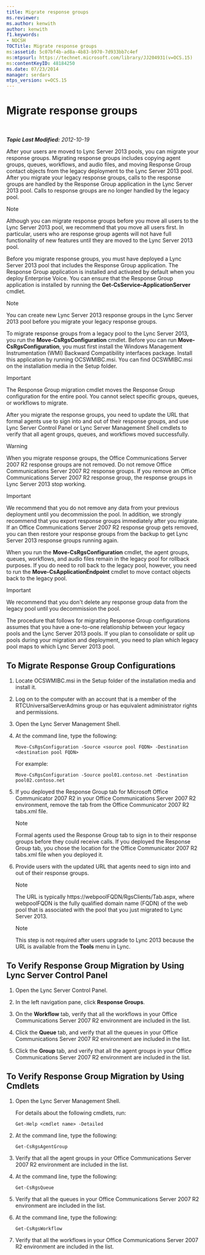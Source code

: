 ```yaml
---
title: Migrate response groups
ms.reviewer: 
ms.author: kenwith
author: kenwith
f1.keywords:
- NOCSH
TOCTitle: Migrate response groups
ms:assetid: 5c07bf4b-ad8a-4b83-b970-7d933bb7c4ef
ms:mtpsurl: https://technet.microsoft.com/library/JJ204931(v=OCS.15)
ms:contentKeyID: 48184250
ms.date: 07/23/2014
manager: serdars
mtps_version: v=OCS.15
---
```


<div data-xmlns="http://www.w3.org/1999/xhtml">

<div class="topic" data-xmlns="http://www.w3.org/1999/xhtml" data-msxsl="urn:schemas-microsoft-com:xslt" data-cs="http://msdn.microsoft.com/en-us/">

<div data-asp="http://msdn2.microsoft.com/asp">

# Migrate response groups

</div>

<div id="mainSection">

<div id="mainBody">

<span> </span>

_**Topic Last Modified:** 2012-10-19_

After your users are moved to Lync Server 2013 pools, you can migrate your response groups. Migrating response groups includes copying agent groups, queues, workflows, and audio files, and moving Response Group contact objects from the legacy deployment to the Lync Server 2013 pool. After you migrate your legacy response groups, calls to the response groups are handled by the Response Group application in the Lync Server 2013 pool. Calls to response groups are no longer handled by the legacy pool.

<div>


> [!NOTE]  
> Although you can migrate response groups before you move all users to the Lync Server 2013 pool, we recommend that you move all users first. In particular, users who are response group agents will not have full functionality of new features until they are moved to the Lync Server 2013 pool.



</div>

Before you migrate response groups, you must have deployed a Lync Server 2013 pool that includes the Response Group application. The Response Group application is installed and activated by default when you deploy Enterprise Voice. You can ensure that the Response Group application is installed by running the **Get-CsService–ApplicationServer** cmdlet.

<div>


> [!NOTE]  
> You can create new Lync Server 2013 response groups in the Lync Server 2013 pool before you migrate your legacy response groups.



</div>

To migrate response groups from a legacy pool to the Lync Server 2013, you run the **Move-CsRgsConfiguration** cmdlet. Before you can run **Move-CsRgsConfiguration**, you must first install the Windows Management Instrumentation (WMI) Backward Compatibility interfaces package. Install this application by running OCSWMIBC.msi. You can find OCSWMIBC.msi on the installation media in the Setup folder.

<div>


> [!IMPORTANT]  
> The Response Group migration cmdlet moves the Response Group configuration for the entire pool. You cannot select specific groups, queues, or workflows to migrate.



</div>

After you migrate the response groups, you need to update the URL that formal agents use to sign into and out of their response groups, and use Lync Server Control Panel or Lync Server Management Shell cmdlets to verify that all agent groups, queues, and workflows moved successfully.

<div>


> [!WARNING]  
> When you migrate response groups, the Office Communications Server 2007 R2 response groups are not removed. Do not remove Office Communications Server 2007 R2 response groups. If you remove an Office Communications Server 2007 R2 response group, the response groups in Lync Server 2013 stop working.



</div>

<div>


> [!IMPORTANT]  
> We recommend that you do not remove any data from your previous deployment until you decommission the pool. In addition, we strongly recommend that you export response groups immediately after you migrate. If an Office Communications Server 2007 R2 response group gets removed, you can then restore your response groups from the backup to get Lync Server 2013 response groups running again.



</div>

When you run the **Move-CsRgsConfiguration** cmdlet, the agent groups, queues, workflows, and audio files remain in the legacy pool for rollback purposes. If you do need to roll back to the legacy pool, however, you need to run the **Move-CsApplicationEndpoint** cmdlet to move contact objects back to the legacy pool.

<div>


> [!IMPORTANT]  
> We recommend that you don't delete any response group data from the legacy pool until you decommission the pool.



</div>

The procedure that follows for migrating Response Group configurations assumes that you have a one-to-one relationship between your legacy pools and the Lync Server 2013 pools. If you plan to consolidate or split up pools during your migration and deployment, you need to plan which legacy pool maps to which Lync Server 2013 pool.

<div>

## To Migrate Response Group Configurations

1.  Locate OCSWMIBC.msi in the Setup folder of the installation media and install it.

2.  Log on to the computer with an account that is a member of the RTCUniversalServerAdmins group or has equivalent administrator rights and permissions.

3.  Open the Lync Server Management Shell.

4.  At the command line, type the following:
    
        Move-CsRgsConfiguration -Source <source pool FQDN> -Destination <destination pool FQDN>
    
    For example:
    
        Move-CsRgsConfiguration -Source pool01.contoso.net -Destination pool02.contoso.net

5.  If you deployed the Response Group tab for Microsoft Office Communicator 2007 R2 in your Office Communications Server 2007 R2 environment, remove the tab from the Office Communicator 2007 R2 tabs.xml file.
    
    <div>
    

    > [!NOTE]  
    > Formal agents used the Response Group tab to sign in to their response groups before they could receive calls. If you deployed the Response Group tab, you chose the location for the Office Communicator 2007 R2 tabs.xml file when you deployed it.

    
    </div>

6.  Provide users with the updated URL that agents need to sign into and out of their response groups.
    
    <div>
    

    > [!NOTE]  
    > The URL is typically https://webpoolFQDN/RgsClients/Tab.aspx, where webpoolFQDN is the fully qualified domain name (FQDN) of the web pool that is associated with the pool that you just migrated to Lync Server 2013.

    
    </div>
    
    <div>
    

    > [!NOTE]  
    > This step is not required after users upgrade to Lync 2013 because the URL is available from the <STRONG>Tools</STRONG> menu in Lync.

    
    </div>

</div>

<div>

## To Verify Response Group Migration by Using Lync Server Control Panel

1.  Open the Lync Server Control Panel.

2.  In the left navigation pane, click **Response Groups**.

3.  On the **Workflow** tab, verify that all the workflows in your Office Communications Server 2007 R2 environment are included in the list.

4.  Click the **Queue** tab, and verify that all the queues in your Office Communications Server 2007 R2 environment are included in the list.

5.  Click the **Group** tab, and verify that all the agent groups in your Office Communications Server 2007 R2 environment are included in the list.

</div>

<div>

## To Verify Response Group Migration by Using Cmdlets

1.  Open the Lync Server Management Shell.
    
    For details about the following cmdlets, run:
    
        Get-Help <cmdlet name> -Detailed

2.  At the command line, type the following:
    
        Get-CsRgsAgentGroup

3.  Verify that all the agent groups in your Office Communications Server 2007 R2 environment are included in the list.

4.  At the command line, type the following:
    
        Get-CsRgsQueue

5.  Verify that all the queues in your Office Communications Server 2007 R2 environment are included in the list.

6.  At the command line, type the following:
    
        Get-CsRgsWorkflow

7.  Verify that all the workflows in your Office Communications Server 2007 R2 environment are included in the list.

</div>

</div>

<span> </span>

</div>

</div>

</div>

